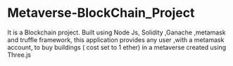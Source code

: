 # Metaverse-BlockChain_Project
It is a Blockchain project. Built using Node Js, Solidity ,Ganache ,metamask and truffle framework, this application provides any user ,with a metamask account, to buy buildings ( cost set to 1 ether) in a metaverse created using Three.js
